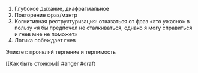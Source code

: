 1. Глубокое дыхание, диафрагмальное
2. Повторение фраз/мантр
3. Когнитивная реструктуризация: отказаться от фраз «это ужасно» в пользу  «я бы предпочел не сталкиваться, однако я могу справиться и гнев мне не поможет»
4. Логика побеждает гнев

Эпиктет: проявляй терпение и терпимость 

[[Как быть стоиком]]
#anger
#draft